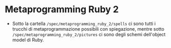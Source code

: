 # Metaprogramming Ruby 2
* Sotto la cartella `/spec/metaprogramming_ruby_2/spells` ci sono tutti i trucchi di metaprogrammazione possibili con spiegazione, mentre sotto `/spec/metaprogramming_ruby_2/pictures` ci sono degli schemi dell'object model di Ruby. 
